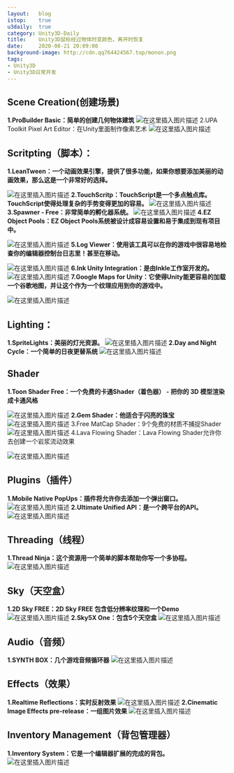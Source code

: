 ```yaml
---
layout:   blog
istop:	  true
u3daily:  true
category: Unity3D-Daily
title:    Unity3D鼠标经过物体时变颜色，离开时恢复
date:     2020-08-21 20:09:00
background-image: http://cdn.qq764424567.top/monon.png
tags:
- Unity3D
- Unity3D日常开发
---
```



## Scene Creation(创建场景)


**1.ProBuilder Basic：简单的创建几何物体建筑**
  ![在这里插入图片描述](http://mmbiz.qpic.cn/mmbiz/LJ2FKOSh48FrcSFV9AscicYpT6c6R6t3CrE57Iia9PJTwtia7XwRSElbTric8hgwwOnE7P2UjCAQsU94cMxqYwgOhA/0?wx_fmt=png)
      2.UPA Toolkit Pixel Art Editor：在Unity里面制作像素艺术
      ![在这里插入图片描述](https://img-blog.csdnimg.cn/2019062815504177.png?x-oss-process=image/watermark,type_ZmFuZ3poZW5naGVpdGk,shadow_10,text_aHR0cHM6Ly9ibG9nLmNzZG4ubmV0L3E3NjQ0MjQ1Njc=,size_16,color_FFFFFF,t_70)
      
## Scritpting（脚本）：

**1.LeanTween：一个动画效果引擎，提供了很多功能，如果你想要添加美丽的动画效果，那么这是一个非常好的选择。**


![在这里插入图片描述](https://img-blog.csdnimg.cn/20190628155111833.png?x-oss-process=image/watermark,type_ZmFuZ3poZW5naGVpdGk,shadow_10,text_aHR0cHM6Ly9ibG9nLmNzZG4ubmV0L3E3NjQ0MjQ1Njc=,size_16,color_FFFFFF,t_70)
**2.TouchScritp：TouchScript是一个多点触点库。TouchScript使得处理复杂的手势变得更加的容易。**
![在这里插入图片描述](https://img-blog.csdnimg.cn/20190628155152918.png?x-oss-process=image/watermark,type_ZmFuZ3poZW5naGVpdGk,shadow_10,text_aHR0cHM6Ly9ibG9nLmNzZG4ubmV0L3E3NjQ0MjQ1Njc=,size_16,color_FFFFFF,t_70)
      **3.Spawner - Free：非常简单的孵化器系统。**
      ![在这里插入图片描述](https://img-blog.csdnimg.cn/2019062815521489.png?x-oss-process=image/watermark,type_ZmFuZ3poZW5naGVpdGk,shadow_10,text_aHR0cHM6Ly9ibG9nLmNzZG4ubmV0L3E3NjQ0MjQ1Njc=,size_16,color_FFFFFF,t_70)
**4.EZ Object Pools：EZ Object Pools系统被设计成容易设置和易于集成到现有项目中。**

![在这里插入图片描述](http://mmbiz.qpic.cn/mmbiz/LJ2FKOSh48FrcSFV9AscicYpT6c6R6t3CYibiaibZ6uPVPNv8ichpYkP0H1gnaYzEEAA5xVvPzDbhSU2PWZm92OP7mA/0?wx_fmt=png)
**5.Log Viewer：使用该工具可以在你的游戏中很容易地检查你的编辑器控制台日志里！甚至在移动。**

![在这里插入图片描述](https://img-blog.csdnimg.cn/20190628155248341.png?x-oss-process=image/watermark,type_ZmFuZ3poZW5naGVpdGk,shadow_10,text_aHR0cHM6Ly9ibG9nLmNzZG4ubmV0L3E3NjQ0MjQ1Njc=,size_16,color_FFFFFF,t_70)
**6.Ink Unity Integration：是由Inkle工作室开发的。**
![在这里插入图片描述](https://img-blog.csdnimg.cn/20190628155319782.png?x-oss-process=image/watermark,type_ZmFuZ3poZW5naGVpdGk,shadow_10,text_aHR0cHM6Ly9ibG9nLmNzZG4ubmV0L3E3NjQ0MjQ1Njc=,size_16,color_FFFFFF,t_70)
**7.Google Maps for Unity：它使得Unity能更容易的加载一个谷歌地图，并让这个作为一个纹理应用到你的游戏中。**
  

  ![在这里插入图片描述](http://mmbiz.qpic.cn/mmbiz/LJ2FKOSh48FrcSFV9AscicYpT6c6R6t3CNud6xortkw4uIoSVqIO6tO6jkdYX61xicvPibMzeibZpXNfhnOXj0toZQ/0?wx_fmt=png)
## Lighting：
**1.SpriteLights：美丽的灯光资源。**
![在这里插入图片描述](https://img-blog.csdnimg.cn/2019062815534345.png?x-oss-process=image/watermark,type_ZmFuZ3poZW5naGVpdGk,shadow_10,text_aHR0cHM6Ly9ibG9nLmNzZG4ubmV0L3E3NjQ0MjQ1Njc=,size_16,color_FFFFFF,t_70)
**2.Day and Night Cycle：一个简单的日夜更替系统**
![在这里插入图片描述](https://img-blog.csdnimg.cn/20190628155422727.png?x-oss-process=image/watermark,type_ZmFuZ3poZW5naGVpdGk,shadow_10,text_aHR0cHM6Ly9ibG9nLmNzZG4ubmV0L3E3NjQ0MjQ1Njc=,size_16,color_FFFFFF,t_70)
## Shader
**1.Toon Shader Free：一个免费的卡通Shader（着色器） - 把你的 3D 模型渲染成卡通风格**

![在这里插入图片描述](https://img-blog.csdnimg.cn/20190628155441358.png?x-oss-process=image/watermark,type_ZmFuZ3poZW5naGVpdGk,shadow_10,text_aHR0cHM6Ly9ibG9nLmNzZG4ubmV0L3E3NjQ0MjQ1Njc=,size_16,color_FFFFFF,t_70)
**2.Gem Shader：他适合于闪亮的珠宝**
![在这里插入图片描述](https://img-blog.csdnimg.cn/20190628155501611.png?x-oss-process=image/watermark,type_ZmFuZ3poZW5naGVpdGk,shadow_10,text_aHR0cHM6Ly9ibG9nLmNzZG4ubmV0L3E3NjQ0MjQ1Njc=,size_16,color_FFFFFF,t_70)
3.Free MatCap Shader：9个免费的材质不捕捉Shader
![在这里插入图片描述](https://img-blog.csdnimg.cn/20190628155519603.png?x-oss-process=image/watermark,type_ZmFuZ3poZW5naGVpdGk,shadow_10,text_aHR0cHM6Ly9ibG9nLmNzZG4ubmV0L3E3NjQ0MjQ1Njc=,size_16,color_FFFFFF,t_70)
4.Lava Flowing Shader：Lava Flowing Shader允许你去创建一个岩浆流动效果

![在这里插入图片描述](https://img-blog.csdnimg.cn/20190628155535305.png?x-oss-process=image/watermark,type_ZmFuZ3poZW5naGVpdGk,shadow_10,text_aHR0cHM6Ly9ibG9nLmNzZG4ubmV0L3E3NjQ0MjQ1Njc=,size_16,color_FFFFFF,t_70)
## Plugins（插件）
**1.Mobile Native PopUps：插件将允许你去添加一个弹出窗口。**
![在这里插入图片描述](http://mmbiz.qpic.cn/mmbiz/LJ2FKOSh48FrcSFV9AscicYpT6c6R6t3CAbHS6ZXT8bBqcmJFdWJK1VKQRLjXajPVoTPCGIib74jUUxEqbMNEhJg/0?wx_fmt=png)
**2.UItimate Unified API：是一个跨平台的API。**
![在这里插入图片描述](https://img-blog.csdnimg.cn/20190628155614696.png?x-oss-process=image/watermark,type_ZmFuZ3poZW5naGVpdGk,shadow_10,text_aHR0cHM6Ly9ibG9nLmNzZG4ubmV0L3E3NjQ0MjQ1Njc=,size_16,color_FFFFFF,t_70)
## Threading（线程）
**1.Thread Ninja：这个资源用一个简单的脚本帮助你写一个多协程。**
![在这里插入图片描述](https://img-blog.csdnimg.cn/2019062815563588.png?x-oss-process=image/watermark,type_ZmFuZ3poZW5naGVpdGk,shadow_10,text_aHR0cHM6Ly9ibG9nLmNzZG4ubmV0L3E3NjQ0MjQ1Njc=,size_16,color_FFFFFF,t_70)
## Sky（天空盒）
**1.2D Sky FREE：2D Sky FREE 包含低分辨率纹理和一个Demo**
![在这里插入图片描述](https://img-blog.csdnimg.cn/20190628155705676.png?x-oss-process=image/watermark,type_ZmFuZ3poZW5naGVpdGk,shadow_10,text_aHR0cHM6Ly9ibG9nLmNzZG4ubmV0L3E3NjQ0MjQ1Njc=,size_16,color_FFFFFF,t_70)
**2.Sky5X One：包含5个天空盒**
![在这里插入图片描述](https://img-blog.csdnimg.cn/20190628155722174.png?x-oss-process=image/watermark,type_ZmFuZ3poZW5naGVpdGk,shadow_10,text_aHR0cHM6Ly9ibG9nLmNzZG4ubmV0L3E3NjQ0MjQ1Njc=,size_16,color_FFFFFF,t_70)
## Audio（音频）
**1.SYNTH BOX：几个游戏音频循环器**
![在这里插入图片描述](https://img-blog.csdnimg.cn/20190628155740701.png?x-oss-process=image/watermark,type_ZmFuZ3poZW5naGVpdGk,shadow_10,text_aHR0cHM6Ly9ibG9nLmNzZG4ubmV0L3E3NjQ0MjQ1Njc=,size_16,color_FFFFFF,t_70)

## Effects（效果）
**1.Realtime Reflections：实时反射效果**
![在这里插入图片描述](https://img-blog.csdnimg.cn/20190628155810416.png?x-oss-process=image/watermark,type_ZmFuZ3poZW5naGVpdGk,shadow_10,text_aHR0cHM6Ly9ibG9nLmNzZG4ubmV0L3E3NjQ0MjQ1Njc=,size_16,color_FFFFFF,t_70)
**2.Cinematic Image Effects pre-release：一组图片效果**
![在这里插入图片描述](http://mmbiz.qpic.cn/mmbiz/LJ2FKOSh48FrcSFV9AscicYpT6c6R6t3CmbNusRwRaibiaEiaic1txuhd4yJDKMTmw7E1icHVqwTZokD3wEn6I3zvNnA/0?wx_fmt=png)
## Inventory Management（背包管理器）

**1.Inventory System：它是一个编辑器扩展的完成的背包。**
![在这里插入图片描述](http://images2015.cnblogs.com/blog/193331/201608/193331-20160831082813136-835038257.png)
   
